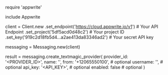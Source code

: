 require 'appwrite'

include Appwrite

client = Client.new
    .set_endpoint('https://cloud.appwrite.io/v1') # Your API Endpoint
    .set_project('5df5acd0d48c2') # Your project ID
    .set_key('919c2d18fb5d4...a2ae413da83346ad2') # Your secret API key

messaging = Messaging.new(client)

result = messaging.create_textmagic_provider(
    provider_id: '<PROVIDER_ID>',
    name: '<NAME>',
    from: '+12065550100', # optional
    username: '<USERNAME>', # optional
    api_key: '<API_KEY>', # optional
    enabled: false # optional
)
